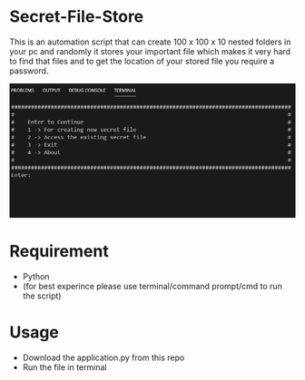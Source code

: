 # Secret-File-Store
This is an automation script that can create 100 x 100 x 10 nested folders in your pc and randomly it stores your important file which makes it very hard to find that files and to get the location of your stored file you require a password.

![Demo Image](image.png)

# Requirement
* Python
* (for best experince please use terminal/command prompt/cmd to run the script)

# Usage
* Download the application.py from this repo
* Run the file in terminal
